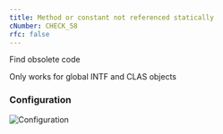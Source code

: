 ```yaml
---
title: Method or constant not referenced statically
cNumber: CHECK_58
rfc: false
---
```


Find obsolete code

Only works for global INTF and CLAS objects

### Configuration
![Configuration](/img/default_conf.png)
